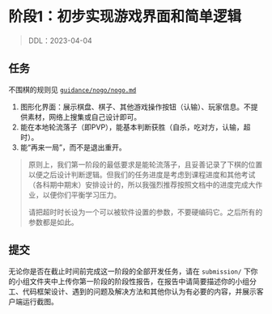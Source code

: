 # 阶段1：初步实现游戏界面和简单逻辑

> DDL：2023-04-04

## 任务

不围棋的规则见 [`guidance/nogo/nogo.md`](../guidance/nogo/nogo.md)

1. 图形化界面：展示棋盘、棋子、其他游戏操作按钮（认输）、玩家信息。不提供素材，网络上搜集或自己设计即可。
2. 能在本地轮流落子（即PVP），能基本判断获胜（自杀，吃对方，认输，超时）。
3. 能“再来一局”，而不是退出重开。

> 原则上，我们第一阶段的最低要求是能轮流落子，且妥善记录了下棋的位置以便之后设计判断逻辑。但我们的任务进度是考虑到课程进度和其他考试（各科期中期末）安排设计的，所以我强烈推荐按照文档中的进度完成大作业，以便你们平衡学习压力。
> 
> 请把超时时长设为一个可以被软件设置的参数，不要硬编码它。之后所有的参数都是如此。

## 提交

无论你是否在截止时间前完成这一阶段的全部开发任务，请在 `submission/` 下你的小组文件夹中上传你第一阶段的阶段性报告，在报告中请简要描述你的小组分工、代码框架设计、遇到的问题及解决方法和其他你认为有必要的内容，并展示客户端运行截图。

